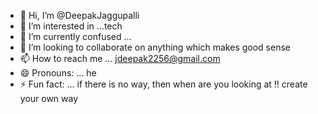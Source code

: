 - 👋 Hi, I’m @DeepakJaggupalli
- 👀 I’m interested in ...tech
- 🌱 I’m currently confused ...
- 💞️ I’m looking to collaborate on anything which makes good sense
- 📫 How to reach me ... jdeepak2256@gmail.com
- 😄 Pronouns: ... he
- ⚡ Fun fact: ... if there is no way, then when are you looking at !! create your own way

<!---
DeepakJaggupalli/DeepakJaggupalli is a ✨ special ✨ repository because its `README.md` (this file) appears on your GitHub profile.
You can click the Preview link to take a look at your changes.
--->
